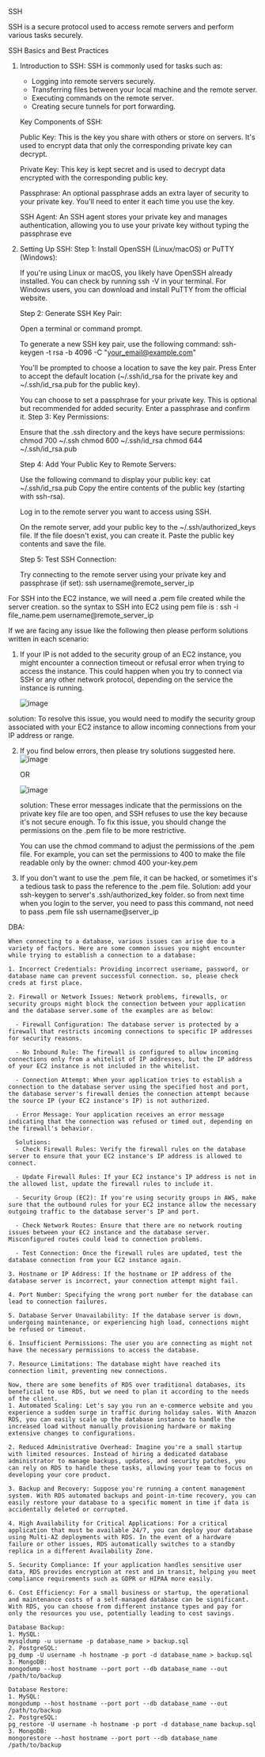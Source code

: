 SSH

SSH is a secure protocol used to access remote servers and perform various tasks securely.

SSH Basics and Best Practices
1. Introduction to SSH:
   SSH is commonly used for tasks such as:

    - Logging into remote servers securely.
    - Transferring files between your local machine and the remote server.
    - Executing commands on the remote server.
    - Creating secure tunnels for port forwarding.

   Key Components of SSH:

    Public Key: This is the key you share with others or store on servers. It's used to encrypt data that only the corresponding private key can decrypt.

    Private Key: This key is kept secret and is used to decrypt data encrypted with the corresponding public key.

    Passphrase: An optional passphrase adds an extra layer of security to your private key. You'll need to enter it each time you use the key.

    SSH Agent: An SSH agent stores your private key and manages authentication, allowing you to use your private key without typing the passphrase eve

2. Setting Up SSH:
    Step 1: Install OpenSSH (Linux/macOS) or PuTTY (Windows):

    If you're using Linux or macOS, you likely have OpenSSH already installed. You can check by running ssh -V in your terminal.
    For Windows users, you can download and install PuTTY from the official website.

    Step 2: Generate SSH Key Pair:

    Open a terminal or command prompt.

    To generate a new SSH key pair, use the following command:
         ssh-keygen -t rsa -b 4096 -C "your_email@example.com"

    You'll be prompted to choose a location to save the key pair. Press Enter to accept the default location (~/.ssh/id_rsa for the private key and ~/.ssh/id_rsa.pub for the public key).

    You can choose to set a passphrase for your private key. This is optional but recommended for added security. Enter a passphrase and confirm it.
   Step 3: Key Permissions:

    Ensure that the .ssh directory and the keys have secure permissions:
      chmod 700 ~/.ssh
      chmod 600 ~/.ssh/id_rsa
      chmod 644 ~/.ssh/id_rsa.pub

   Step 4: Add Your Public Key to Remote Servers:

    Use the following command to display your public key:
     cat ~/.ssh/id_rsa.pub
    Copy the entire contents of the public key (starting with ssh-rsa).

    Log in to the remote server you want to access using SSH.

    On the remote server, add your public key to the ~/.ssh/authorized_keys file. If the file doesn't exist, you can create it. Paste the public key contents and save the file.

   Step 5: Test SSH Connection:

    Try connecting to the remote server using your private key and passphrase (if set):
    ssh username@remote_server_ip

For SSH into the EC2 instance, we will need a .pem file created while the server creation. so the syntax to SSH into EC2 using pem file is :
ssh -i file_name.pem username@remote_server_ip

If we are facing any issue like the following then please perform solutions written in each scenario:
1. If your IP is not added to the security group of an EC2 instance, you might encounter a connection timeout or refusal error when trying to access the instance. This could happen when you try to connect via SSH or any other network protocol, depending on the service the instance is running.

   ![image](https://github.com/bacancy-technology/DevOps-Training/assets/84562701/bd0f9814-0b07-4228-a100-ae0071fe5ba6)

solution: To resolve this issue, you would need to modify the security group associated with your EC2 instance to allow incoming connections from your IP address or range.

2. If you find below errors, then please try solutions suggested here.
   ![image](https://github.com/bacancy-technology/DevOps-Training/assets/84562701/702b5aea-4920-4fd4-aaaf-b56310867b23)

   OR

   ![image](https://github.com/bacancy-technology/DevOps-Training/assets/84562701/01fa98aa-f0c1-4672-9df0-25906980aced)

   solution: These error messages indicate that the permissions on the private key file are too open, and SSH refuses to use the key because it's not secure enough. To fix this issue, you should change the permissions on the .pem file to be more restrictive.

   You can use the chmod command to adjust the permissions of the .pem file. For example, you can set the permissions to 400 to make the file readable only by the owner:
   chmod 400 your-key.pem
3. If you don't want to use the .pem file, it can be hacked, or sometimes it's a tedious task to pass the reference to the .pem file.
   Solution: add your ssh-keygen to server's .ssh/authorized_key folder. so from next time when you login to the server, you need to pass this command, not need to pass .pem file
   ssh username@server_ip


DBA:
   
    When connecting to a database, various issues can arise due to a variety of factors. Here are some common issues you might encounter while trying to establish a connection to a database:

    1. Incorrect Credentials: Providing incorrect username, password, or database name can prevent successful connection. so, please check creds at first place.

    2. Firewall or Network Issues: Network problems, firewalls, or security groups might block the connection between your application and the database server.some of the examples are as below:

      - Firewall Configuration: The database server is protected by a firewall that restricts incoming connections to specific IP addresses for security reasons.

      - No Inbound Rule: The firewall is configured to allow incoming connections only from a whitelist of IP addresses, but the IP address of your EC2 instance is not included in the whitelist.

      - Connection Attempt: When your application tries to establish a connection to the database server using the specified host and port, the database server's firewall denies the connection attempt because the source IP (your EC2 instance's IP) is not authorized.

      - Error Message: Your application receives an error message indicating that the connection was refused or timed out, depending on the firewall's behavior.

      Solutions:
      - Check Firewall Rules: Verify the firewall rules on the database server to ensure that your EC2 instance's IP address is allowed to connect.

      - Update Firewall Rules: If your EC2 instance's IP address is not in the allowed list, update the firewall rules to include it.

      - Security Group (EC2): If you're using security groups in AWS, make sure that the outbound rules for your EC2 instance allow the necessary outgoing traffic to the database server's IP and port.

      - Check Network Routes: Ensure that there are no network routing issues between your EC2 instance and the database server. Misconfigured routes could lead to connection problems.

      - Test Connection: Once the firewall rules are updated, test the database connection from your EC2 instance again.

    3. Hostname or IP Address: If the hostname or IP address of the database server is incorrect, your connection attempt might fail.

    4. Port Number: Specifying the wrong port number for the database can lead to connection failures.

    5. Database Server Unavailability: If the database server is down, undergoing maintenance, or experiencing high load, connections might be refused or timeout.

    6. Insufficient Permissions: The user you are connecting as might not have the necessary permissions to access the database.

    7. Resource Limitations: The database might have reached its connection limit, preventing new connections.

    Now, there are some benefits of RDS over traditional databases, its beneficial to use RDS, but we need to plan it according to the needs of the client.
    1. Automated Scaling: Let's say you run an e-commerce website and you experience a sudden surge in traffic during holiday sales. With Amazon RDS, you can easily scale up the database instance to handle the increased load without manually provisioning hardware or making extensive changes to configurations.

    2. Reduced Administrative Overhead: Imagine you're a small startup with limited resources. Instead of hiring a dedicated database administrator to manage backups, updates, and security patches, you can rely on RDS to handle these tasks, allowing your team to focus on developing your core product.

    3. Backup and Recovery: Suppose you're running a content management system. With RDS automated backups and point-in-time recovery, you can easily restore your database to a specific moment in time if data is accidentally deleted or corrupted.

    4. High Availability for Critical Applications: For a critical application that must be available 24/7, you can deploy your database using Multi-AZ deployments with RDS. In the event of a hardware failure or other issues, RDS automatically switches to a standby replica in a different Availability Zone.

    5. Security Compliance: If your application handles sensitive user data, RDS provides encryption at rest and in transit, helping you meet compliance requirements such as GDPR or HIPAA more easily.

    6. Cost Efficiency: For a small business or startup, the operational and maintenance costs of a self-managed database can be significant. With RDS, you can choose from different instance types and pay for only the resources you use, potentially leading to cost savings.

    Database Backup:
    1. MySQL:
    mysqldump -u username -p database_name > backup.sql
    2. PostgreSQL:
    pg_dump -U username -h hostname -p port -d database_name > backup.sql
    3. MongoDB:
    mongodump --host hostname --port port --db database_name --out /path/to/backup

    Database Restore:
    1. MySQL:
    mongodump --host hostname --port port --db database_name --out /path/to/backup
    2. PostgreSQL:
    pg_restore -U username -h hostname -p port -d database_name backup.sql
    3. MongoDB:
    mongorestore --host hostname --port port --db database_name /path/to/backup

    
